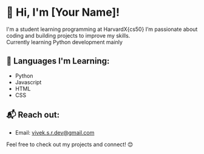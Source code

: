 # 👋 Hi, I'm [Your Name]!

I'm a student learning programming at HarvardX{cs50}
I’m passionate about coding and building projects to improve my skills.  
Currently learning Python development mainly


## 🔧 Languages I'm Learning:
- Python
- Javascript
- HTML
- CSS

## 📬 Reach out:
- Email: vivek.s.r.dev@gmail.com



Feel free to check out my projects and connect! 😊
